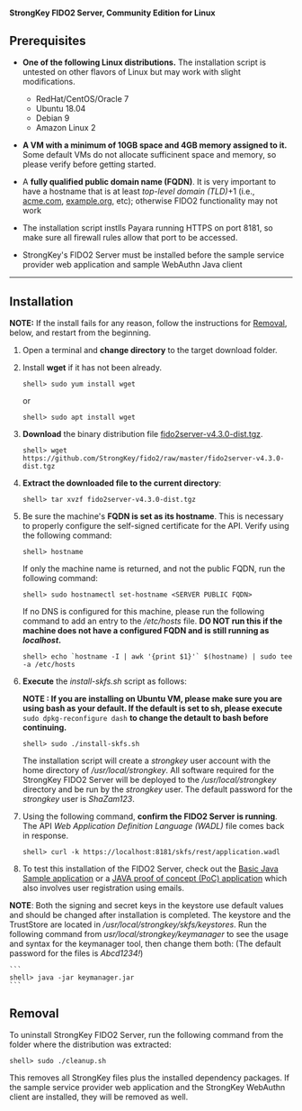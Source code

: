 #### StrongKey FIDO2 Server, Community Edition for Linux

## Prerequisites

-  **One of the following Linux distributions.** The installation script is untested on other flavors of Linux but may work with slight modifications.
    - RedHat/CentOS/Oracle 7
    - Ubuntu 18.04
    - Debian 9
    - Amazon Linux 2
 
-  **A VM with a minimum of 10GB space and 4GB memory assigned to it.** Some default VMs do not allocate sufficinent space and memory, so please verify before getting started.

-  A **fully qualified public domain name (FQDN)**. It is very important to have a hostname that is at least _top-level domain (TLD)_+1 (i.e., [acme.com](http://acme.com), [example.org](http://example.org), etc); otherwise FIDO2 functionality may not work

-  The installation script instlls Payara running HTTPS on port 8181, so make sure all firewall rules allow that port to be accessed.

- StrongKey's FIDO2 Server must be installed before the sample service provider web application and sample WebAuthn Java client

----------------

## Installation

**NOTE:** If the install fails for any reason, follow the instructions for [Removal](#removal), below, and restart from the beginning.


1. Open a terminal and **change directory** to the target download folder.

2. Install **wget** if it has not been already.
    ```
    shell> sudo yum install wget
    ```
    or
    ```
    shell> sudo apt install wget
     ```

3.  **Download** the binary distribution file [fido2server-v4.3.0-dist.tgz](https://github.com/StrongKey/fido2/raw/master/fido2server-v4.3.0-dist.tgz).

    ```
    shell> wget https://github.com/StrongKey/fido2/raw/master/fido2server-v4.3.0-dist.tgz
    ```

4.  **Extract the downloaded file to the current directory**:

    ```
    shell> tar xvzf fido2server-v4.3.0-dist.tgz
    ```
5. Be sure the machine's **FQDN is set as its hostname**. This is necessary to properly configure the self-signed certificate for the API. Verify using the following command:

    ```
    shell> hostname
    ```

    If only the machine name is returned, and not the public FQDN, run the following command:

    ```
    shell> sudo hostnamectl set-hostname <SERVER PUBLIC FQDN>
    ```

    If no DNS is configured for this machine, please run the following command to add an entry to the _/etc/hosts_ file.
    **DO NOT run this if the machine does not have a configured FQDN and is still running as _localhost_.**

    ```
    shell> echo `hostname -I | awk '{print $1}'` $(hostname) | sudo tee -a /etc/hosts
    ```

6.  **Execute** the _install-skfs.sh_ script as follows:

    **NOTE : If you are installing on Ubuntu VM, please make sure you are using bash as your default. If the default is set to sh, please execute** `sudo dpkg-reconfigure dash` **to change the detault to bash before continuing.**
    ```
    shell> sudo ./install-skfs.sh
    ```

    The installation script will create a _strongkey_ user account with the home directory of _/usr/local/strongkey_. All software required for the StrongKey FIDO2 Server will be deployed to the _/usr/local/strongkey_ directory and be run by the _strongkey_ user. The default password for the _strongkey_ user is _ShaZam123_.

7. Using the following command, **confirm the FIDO2 Server is running**. The API _Web Application Definition Language (WADL)_ file comes back in response.

    ```
    shell> curl -k https://localhost:8181/skfs/rest/application.wadl
    ```

8. To test this installation of the FIDO2 Server, check out the [Basic Java Sample application](https://github.com/StrongKey/fido2/tree/master/sampleapps/java/basic) or a [JAVA proof of concept (PoC) application](https://github.com/StrongKey/fido2/tree/master/sampleapps/java/poc) which also involves user registration using emails. 

__NOTE__: Both the signing and secret keys in the keystore use default values and should be changed after installation is completed. The keystore and the TrustStore are located in _/usr/local/strongkey/skfs/keystores_. Run the following command from _usr/local/strongkey/keymanager_ to see the usage and syntax for the keymanager tool, then change them both: (The default password for the files is _Abcd1234!_)
    
    ```
    shell> java -jar keymanager.jar
    ```

## Removal

To uninstall StrongKey FIDO2 Server, run the following command from the folder where the distribution was extracted:

    
    shell> sudo ./cleanup.sh

This removes all StrongKey files plus the installed dependency packages. If the sample service provider web application and the StrongKey WebAuthn client are installed, they will be removed as well.
